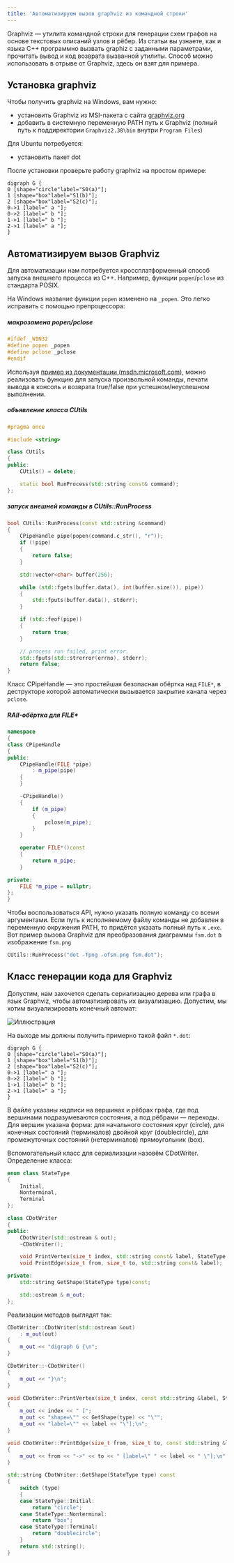 ```yaml
---
title: 'Автоматизируем вызов graphviz из командной строки'
---
```


Graphviz — утилита командной строки для генерации схем графов на основе текстовых описаний узлов и рёбер. Из статьи вы узнаете, как и языка C++ программно вызвать graphiz с заданными параметрами, прочитать вывод и код возврата вызванной утилиты. Способ можно использовать в отрыве от Graphviz, здесь он взят для примера.

## Установка graphviz

Чтобы получить graphviz на Windows, вам нужно:

- установить Graphviz из MSI-пакета с сайта [graphviz.org](http://www.graphviz.org/Download_windows.php)
- добавить в системную переменную PATH путь к Graphviz (полный путь к поддиректории `Graphviz2.38\bin` внутри `Program Files`)


Для Ubuntu потребуется:

- установить пакет dot

После установки проверьте работу graphviz на простом примере:

```
digraph G {
0 [shape="circle"label="S0(a)"];
1 [shape="box"label="S1(b)"];
2 [shape="box"label="S2(c)"];
0->1 [label=" a "];
0->2 [label=" b "];
1->1 [label=" b "];
2->1 [label=" a "];
}
```

## Автоматизируем вызов Graphviz

Для автоматизации нам потребуется кроссплатформенный способ запуска внешнего процесса из C++. Например, функции `popen`/`pclose` из стандарта POSIX.

На Windows название функции `popen` изменено на `_popen`. Это легко исправить с помощью препроцессора:

##### макрозамена popen/pclose
```cpp
#ifdef _WIN32
#define popen _popen
#define pclose _pclose
#endif
```

Используя [пример из документации (msdn.microsoft.com)](https://msdn.microsoft.com/en-us/library/96ayss4b.aspx), можно реализовать функцию для запуска произвольной команды, печати вывода в консоль и возврата true/false при успешном/неуспешном выполнении.

##### объявление класса CUtils

```cpp
#pragma once

#include <string>

class CUtils
{
public:
    CUtils() = delete;

    static bool RunProcess(std::string const& command);
};
```

##### запуск внешней команды в CUtils::RunProcess
```cpp
bool CUtils::RunProcess(const std::string &command)
{
	CPipeHandle pipe(popen(command.c_str(), "r"));
	if (!pipe)
	{
		return false;
	}

	std::vector<char> buffer(256);

	while (std::fgets(buffer.data(), int(buffer.size()), pipe))
	{
		std::fputs(buffer.data(), stderr);
	}

	if (std::feof(pipe))
	{
		return true;
	}

	// process run failed, print error.
	std::fputs(std::strerror(errno), stderr);
	return false;
}
```

Класс CPipeHandle — это простейшая безопасная обёртка над `FILE*`, в деструкторе которой автоматически вызывается закрытие канала через `pclose`.

##### RAII-обёртка для FILE*
```cpp
namespace
{
class CPipeHandle
{
public:
	CPipeHandle(FILE *pipe)
		: m_pipe(pipe)
	{
	}

	~CPipeHandle()
	{
		if (m_pipe)
		{
			pclose(m_pipe);
		}
	}

	operator FILE*()const
	{
		return m_pipe;
	}

private:
	FILE *m_pipe = nullptr;
};
}
```

Чтобы воспользоваться API, нужно указать полную команду со всеми аргументами. Если путь к исполняемому файлу команды не добавлен в переменную окружения PATH, то придётся указать полный путь к `.exe`. Вот пример вызова Graphviz для преобразования диаграммы `fsm.dot` в изображение `fsm.png`
```cpp
CUtils::RunProcess("dot -Tpng -ofsm.png fsm.dot");
```

## Класс генерации кода для Graphviz

Допустим, нам захочется сделать сериализацию дерева или графа в язык Graphviz, чтобы автоматизировать их визуализацию. Допустим, мы хотим визуализировать конечный автомат:

![Иллюстрация](img/dot_graph_example.png)

На выходе мы должны получить примерно такой файл `*.dot`:

```
digraph G {
0 [shape="circle"label="S0(a)"];
1 [shape="box"label="S1(b)"];
2 [shape="box"label="S2(c)"];
0->1 [label=" a "];
0->2 [label=" b "];
1->1 [label=" b "];
2->1 [label=" a "];
}
```

В файле указаны надписи на вершинах и рёбрах графа, где под вершинами подразумеваются состояния, а под рёбрами — переходы. Для вершин указана форма: для начального состояния круг (circle), для конечных состояний (терминалов) двойной круг (doublecircle), для промежуточных состояний (нетерминалов) прямоугольник (box).

Вспомогательный класс для сериализации назовём CDotWriter. Определение класса:

```cpp
enum class StateType
{
	Initial,
	Nonterminal,
	Terminal
};

class CDotWriter
{
public:
	CDotWriter(std::ostream & out);
	~CDotWriter();

	void PrintVertex(size_t index, std::string const& label, StateType type = StateType::Nonterminal);
	void PrintEdge(size_t from, size_t to, std::string const& label);

private:
	std::string GetShape(StateType type)const;

	std::ostream & m_out;
};
```

Реализации методов выглядят так:

```cpp
CDotWriter::CDotWriter(std::ostream &out)
	: m_out(out)
{
	m_out << "digraph G {\n";
}

CDotWriter::~CDotWriter()
{
	m_out << "}\n";
}

void CDotWriter::PrintVertex(size_t index, const std::string &label, StateType type)
{
	m_out << index << " [";
	m_out << "shape=\"" << GetShape(type) << "\"";
	m_out << "label=\"" << label << "\"];\n";
}

void CDotWriter::PrintEdge(size_t from, size_t to, const std::string &label)
{
	m_out << from << "->" << to << " [label=\" " << label << " \"];\n";
}

std::string CDotWriter::GetShape(StateType type) const
{
	switch (type)
	{
	case StateType::Initial:
		return "circle";
	case StateType::Nonterminal:
		return "box";
	case StateType::Terminal:
		return "doublecircle";
	}
	return std::string();
}
```

